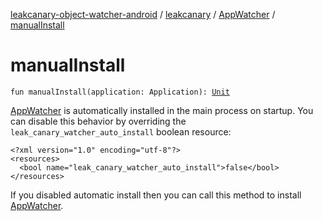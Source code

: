 [leakcanary-object-watcher-android](../../index.md) / [leakcanary](../index.md) / [AppWatcher](index.md) / [manualInstall](./manual-install.md)

# manualInstall

`fun manualInstall(application: Application): `[`Unit`](https://kotlinlang.org/api/latest/jvm/stdlib/kotlin/-unit/index.html)

[AppWatcher](index.md) is automatically installed in the main process on startup. You can
disable this behavior by overriding the `leak_canary_watcher_auto_install` boolean resource:

```
<?xml version="1.0" encoding="utf-8"?>
<resources>
  <bool name="leak_canary_watcher_auto_install">false</bool>
</resources>
```

If you disabled automatic install then you can call this method to install [AppWatcher](index.md).

